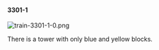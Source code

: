 #### 3301-1
![train-3301-1-0.png](https://github.com/lil-lab/nlvr/raw/master/nlvr/train/images/77/train-3301-1-0.png "train-3301-1-0.png")

There is a tower with only blue and yellow blocks.